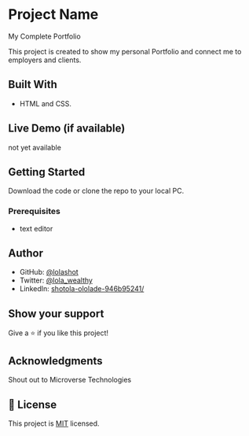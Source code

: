 
# Project Name

My Complete Portfolio

This project is created to show my personal Portfolio 
and connect me to employers and clients.


## Built With

- HTML and CSS.

## Live Demo (if available)

not yet available

## Getting Started

Download the code or clone the repo to your local PC.


### Prerequisites
- text editor

## Author

- GitHub: [@lolashot](https://github.com/lolashot)
- Twitter: [@lola_wealthy](https://twitter.com/@lola_wealthy)
- LinkedIn: [shotola-ololade-946b95241/](https://www.linkedin.com/in/shotola-ololade-946b95241/)


## Show your support

Give a ⭐️ if you like this project!

## Acknowledgments

Shout out to Microverse Technologies

## 📝 License

This project is [MIT](./LICENSE) licensed.